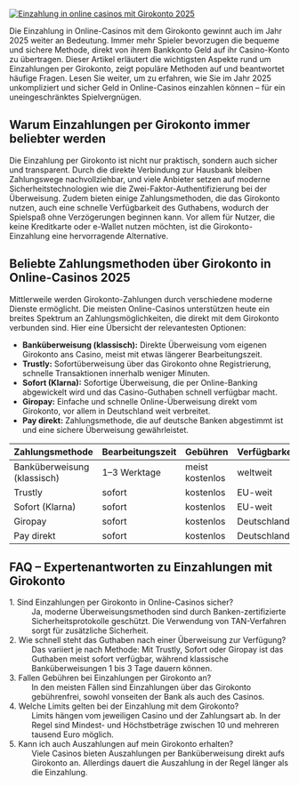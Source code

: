[![Einzahlung in online casinos mit Girokonto 2025](https://123-caf.pages.dev/gitsignup.png)](https://vrmoo.ru/Bt82HjjY)

<p>Die Einzahlung in Online-Casinos mit dem Girokonto gewinnt auch im Jahr 2025 weiter an Bedeutung. Immer mehr Spieler bevorzugen die bequeme und sichere Methode, direkt von ihrem Bankkonto Geld auf ihr Casino-Konto zu übertragen. Dieser Artikel erläutert die wichtigsten Aspekte rund um Einzahlungen per Girokonto, zeigt populäre Methoden auf und beantwortet häufige Fragen. Lesen Sie weiter, um zu erfahren, wie Sie im Jahr 2025 unkompliziert und sicher Geld in Online-Casinos einzahlen können – für ein uneingeschränktes Spielvergnügen.</p>  <h2>Warum Einzahlungen per Girokonto immer beliebter werden</h2> <p>Die Einzahlung per Girokonto ist nicht nur praktisch, sondern auch sicher und transparent. Durch die direkte Verbindung zur Hausbank bleiben Zahlungswege nachvollziehbar, und viele Anbieter setzen auf moderne Sicherheitstechnologien wie die Zwei-Faktor-Authentifizierung bei der Überweisung. Zudem bieten einige Zahlungsmethoden, die das Girokonto nutzen, auch eine schnelle Verfügbarkeit des Guthabens, wodurch der Spielspaß ohne Verzögerungen beginnen kann. Vor allem für Nutzer, die keine Kreditkarte oder e-Wallet nutzen möchten, ist die Girokonto-Einzahlung eine hervorragende Alternative.</p>  <h2>Beliebte Zahlungsmethoden über Girokonto in Online-Casinos 2025</h2> <p>Mittlerweile werden Girokonto-Zahlungen durch verschiedene moderne Dienste ermöglicht. Die meisten Online-Casinos unterstützen heute ein breites Spektrum an Zahlungsmöglichkeiten, die direkt mit dem Girokonto verbunden sind. Hier eine Übersicht der relevantesten Optionen:</p>  <ul>   <li><strong>Banküberweisung (klassisch):</strong> Direkte Überweisung vom eigenen Girokonto ans Casino, meist mit etwas längerer Bearbeitungszeit.</li>   <li><strong>Trustly:</strong> Sofortüberweisung über das Girokonto ohne Registrierung, schnelle Transaktionen innerhalb weniger Minuten.</li>   <li><strong>Sofort (Klarna):</strong> Sofortige Überweisung, die per Online-Banking abgewickelt wird und das Casino-Guthaben schnell verfügbar macht.</li>   <li><strong>Giropay:</strong> Einfache und schnelle Online-Überweisung direkt vom Girokonto, vor allem in Deutschland weit verbreitet.</li>   <li><strong>Pay direkt:</strong> Zahlungsmethode, die auf deutsche Banken abgestimmt ist und eine sichere Überweisung gewährleistet.</li> </ul>  <table>   <thead>     <tr>       <th>Zahlungsmethode</th>       <th>Bearbeitungszeit</th>       <th>Gebühren</th>       <th>Verfügbarkeit</th>       <th>Sicherheit</th>     </tr>   </thead>   <tbody>     <tr>       <td>Banküberweisung (klassisch)</td>       <td>1–3 Werktage</td>       <td>meist kostenlos</td>       <td>weltweit</td>       <td>hoch</td>     </tr>     <tr>       <td>Trustly</td>       <td>sofort</td>       <td>kostenlos</td>       <td>EU-weit</td>       <td>sehr hoch</td>     </tr>     <tr>       <td>Sofort (Klarna)</td>       <td>sofort</td>       <td>kostenlos</td>       <td>EU-weit</td>       <td>hoch</td>     </tr>     <tr>       <td>Giropay</td>       <td>sofort</td>       <td>kostenlos</td>       <td>Deutschland</td>       <td>hoch</td>     </tr>     <tr>       <td>Pay direkt</td>       <td>sofort</td>       <td>kostenlos</td>       <td>Deutschland</td>       <td>hoch</td>     </tr>   </tbody> </table>  <h2>FAQ – Expertenantworten zu Einzahlungen mit Girokonto</h2> <dl>   <dt>1. Sind Einzahlungen per Girokonto in Online-Casinos sicher?</dt>   <dd>Ja, moderne Überweisungsmethoden sind durch Banken-zertifizierte Sicherheitsprotokolle geschützt. Die Verwendung von TAN-Verfahren sorgt für zusätzliche Sicherheit.</dd>    <dt>2. Wie schnell steht das Guthaben nach einer Überweisung zur Verfügung?</dt>   <dd>Das variiert je nach Methode: Mit Trustly, Sofort oder Giropay ist das Guthaben meist sofort verfügbar, während klassische Banküberweisungen 1 bis 3 Tage dauern können.</dd>    <dt>3. Fallen Gebühren bei Einzahlungen per Girokonto an?</dt>   <dd>In den meisten Fällen sind Einzahlungen über das Girokonto gebührenfrei, sowohl vonseiten der Bank als auch des Casinos.</dd>    <dt>4. Welche Limits gelten bei der Einzahlung mit dem Girokonto?</dt>   <dd>Limits hängen vom jeweiligen Casino und der Zahlungsart ab. In der Regel sind Mindest- und Höchstbeträge zwischen 10 und mehreren tausend Euro möglich.</dd>    <dt>5. Kann ich auch Auszahlungen auf mein Girokonto erhalten?</dt>   <dd>Viele Casinos bieten Auszahlungen per Banküberweisung direkt aufs Girokonto an. Allerdings dauert die Auszahlung in der Regel länger als die Einzahlung.</dd> </dl>